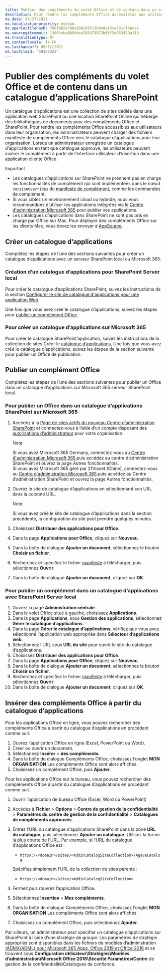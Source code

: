 ```yaml
---
title: Publier des compléments du volet Office et de contenu dans un catalogue d’applications SharePoint
description: Pour rendre les compléments Office accessibles aux utilisateurs, les administrateurs peuvent charger des fichiers manifeste de compléments Office vers le catalogue d’applications pour leur organisation.
ms.date: 07/27/2021
ms.localizationpriority: medium
ms.openlocfilehash: 786fbd24790a1b8205fc3b0e8a15ce591cf66ca4
ms.sourcegitcommit: 1306faba8694dea203373972b6ff2e852429a119
ms.translationtype: MT
ms.contentlocale: fr-FR
ms.lasthandoff: 09/12/2021
ms.locfileid: "59153423"
---
```

# <a name="publish-task-pane-and-content-add-ins-to-a-sharepoint-app-catalog"></a>Publier des compléments du volet Office et de contenu dans un catalogue d’applications SharePoint

Un catalogue d’applications est une collection de sites dédiée dans une application web SharePoint ou une location SharePoint Online qui héberge des bibliothèques de documents pour des compléments Office et SharePoint. Pour rendre les compléments Office accessibles aux utilisateurs dans leur organisation, les administrateurs peuvent charger des fichiers manifeste de compléments Office vers le catalogue d’applications pour leur organisation. Lorsqu’un administrateur enregistre un catalogue d’applications en tant que catalogue approuvé, les utilisateurs peuvent insérer le complément à partir de l’interface utilisateur d’insertion dans une application cliente Office.

> [!IMPORTANT]
>
> - Les catalogues d’applications sur SharePoint ne prennent pas en charge les fonctionnalités de complément qui sont implémentées dans le nœud `VersionOverrides` du [manifeste de complément](../develop/add-in-manifests.md), comme les commandes de complément.
> - Si vous ciblez un environnement cloud ou hybride, nous vous recommandons d’utiliser les applications intégrées via le [Centre d'administration Microsoft 365](/microsoft-365/admin/manage/test-and-deploy-microsoft-365-apps) pour publier vos applications.
> - Les catalogues d’applications dans SharePoint ne sont pas pris en charge par Office sur Mac. Pour déployer des compléments Office sur les clients Mac, vous devez les envoyer à [AppSource](/office/dev/store/submit-to-the-office-store).

## <a name="create-an-app-catalog"></a>Créer un catalogue d’applications

Complétez les étapes de l’une des sections suivantes pour créer un catalogue d’applications avec un serveur SharePoint local ou Microsoft 365.

### <a name="to-create-an-app-catalog-for-on-premises-sharepoint-server"></a>Création d’un catalogue d’applications pour SharePoint Server local

Pour créer le catalogue d’applications SharePoint, suivez les instructions de la section [Configurer le site de catalogue d'applications pour une application Web](/sharepoint/administration/manage-the-app-catalog).

Une fois que vous avez créé le catalogue d’applications, suivez les étapes pour [publier un complément Office](#publish-an-office-add-in).

### <a name="to-create-an-app-catalog-on-microsoft-365"></a>Pour créer un catalogue d’applications sur Microsoft 365

Pour créer le catalogue SharePoint’application, suivez les instructions de la collection de sites Créer le [catalogue d’applications.](/sharepoint/use-app-catalog#step-1-create-the-app-catalog-site-collection) Une fois que vous avez créé le catalogue d’applications, suivez les étapes de la section suivante pour publier un Office de publication.

## <a name="publish-an-office-add-in"></a>Publier un complément Office

Complétez les étapes de l’une des sections suivantes pour publier un Office dans un catalogue d’applications sur Microsoft 365 serveur SharePoint local.

### <a name="to-publish-an-office-add-in-to-a-sharepoint-app-catalog-on-microsoft-365"></a>Pour publier un Office dans un catalogue d’applications SharePoint sur Microsoft 365

1. Accédez à la [Page de sites actifs du nouveau Centre d’administration SharePoint](https://admin.microsoft.com/sharepoint?page=siteManagement&modern=true) et connectez-vous à l’aide d’un compte disposant des [autorisations d’administrateur](/sharepoint/sharepoint-admin-role) pour votre organisation.

    > [!NOTE]
    > Si vous avez Microsoft 365 Germany, connectez-vous au [Centre d'administration Microsoft 365,](https://go.microsoft.com/fwlink/p/?linkid=848041)puis accédez au centre d’administration SharePoint et ouvrez la page Autres fonctionnalités. <br>Si vous avez Microsoft 365 géré par 21Vianet (Chine), connectez-vous au [Centre d'administration Microsoft 365,](https://go.microsoft.com/fwlink/p/?linkid=850627)puis accédez au Centre d’administration SharePoint et ouvrez la page Autres fonctionnalités.

1. Ouvrez le site de catalogue d’applications en sélectionnant son URL dans la colonne URL.

    > [!NOTE]
    > Si vous avez créé le site de catalogue d’applications dans la section précédente, la configuration du site peut prendre quelques minutes.

1. Choisissez **Distribuer des applications pour Office**.
1. Dans la page **Applications pour Office**, cliquez sur **Nouveau**.
1. Dans la boîte de dialogue **Ajouter un document**, sélectionnez le bouton **Choisir un fichier**.
1. Recherchez et spécifiez le fichier [manifeste](../develop/add-in-manifests.md) à télécharger, puis sélectionnez **Ouvrir**.
1. Dans la boîte de dialogue **Ajouter un document**, cliquez sur **OK**.

### <a name="to-publish-an-add-in-to-an-app-catalog-with-on-premises-sharepoint-server"></a>Pour publier un complément dans un catalogue d’applications avec SharePoint Server local

1. Ouvrez la page **Administration centrale**.
1. Dans le volet Office situé à gauche, choisissez **Applications**.
1. Dans la page **Applications**, sous **Gestion des applications**, sélectionnez **Gérer le catalogue d’applications**.
1. Dans la page **Gérer le catalogue d’applications**, vérifiez que vous avez sélectionné l’application web appropriée dans **Sélecteur d’applications web**.
1. Sélectionnez l’URL sous **URL du site** pour ouvrir le site du catalogue d’applications.
1. Choisissez **Distribuer des applications pour Office**.
1. Dans la page **Applications pour Office**, cliquez sur **Nouveau**.
1. Dans la boîte de dialogue **Ajouter un document**, sélectionnez le bouton **Choisir un fichier**.
1. Recherchez et spécifiez le fichier [manifeste](../develop/add-in-manifests.md) à télécharger, puis sélectionnez **Ouvrir**.
1. Dans la boîte de dialogue **Ajouter un document**, cliquez sur **OK**.

## <a name="insert-office-add-ins-from-the-app-catalog"></a>Insérer des compléments Office à partir du catalogue d’applications

Pour les applications Office en ligne, vous pouvez rechercher des compléments Office à partir du catalogue d’applications en procédant comme suit.

1. Ouvrez l’application Office en ligne (Excel, PowerPoint ou Word).
1. Créer ou ouvrir un document.
1. Sélectionnez **Insérer** > **des compléments**.
1. Dans la boîte de dialogue Compléments Office, choisissez l’onglet **MON ORGANISATION** Les compléments Office sont alors affichés.
1. Choisissez un complément Office, puis **Ajouter**.

Pour les applications Office sur le bureau, vous pouvez rechercher des compléments Office à partir du catalogue d’applications en procédant comme suit.

1. Ouvrir l’application de bureau Office (Excel, Word ou PowerPoint)
1. Accédez à **Fichier** > **Options** > **Centre de gestion de la confidentialité**  >  **Paramètres du centre de gestion de la confidentialité** > **Catalogues de compléments approuvés**.
1. Entrez l’URL du catalogue d’applications SharePoint dans la zone **URL du catalogue**, puis sélectionnez **Ajouter un catalogue**.
    Utilisez la forme la plus courte de l’URL. Par exemple, si l’URL du catalogue d’applications Office est :
    - `https://<domain>/sites/<AddinCatalogSiteCollection>/AgaveCatalog`

    Spécifiez simplement l’URL de la collection de sites parente :
    - `https://<domain>/sites/<AddinCatalogSiteCollection>`
1. Fermez puis rouvrez l’application Office.
1. Sélectionnez **Insertion** > **Mes compléments**.
1. Dans la boîte de dialogue Compléments Office, choisissez l’onglet **MON ORGANISATION** Les compléments Office sont alors affichés.
1. Choisissez un complément Office, puis sélectionnez **Ajouter**.

Par ailleurs, un administrateur peut spécifier un catalogue d’applications sur SharePoint à l’aide d’une stratégie de groupe. Les paramètres de stratégie appropriés sont disponibles dans les fichiers de modèles d’administration [(ADMX/ADML) pour Microsoft 365 Apps, Office 2019 et Office 2016](https://www.microsoft.com/download/details.aspx?id=49030) et se trouvent sous **Configuration utilisateur\Stratégies\Modèles d’administration\Microsoft Office 2016\Sécurité Paramètres\Centre** de gestion de la confidentialité\Catalogues de confiance.
